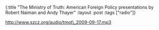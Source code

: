 {:title "The Ministry of Truth: American Foreign Policy presentations by Robert Naiman and Andy Thayer"
:layout :post
:tags  ["radio"]}

<http://www.szcz.org/audio/tmot\_2009-09-17.mp3>

